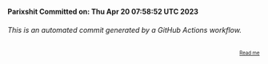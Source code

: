 **Parixshit Committed on: Thu Apr 20 07:58:52 UTC 2023** <!-- 835b97e7-aec9-4abc-b335-91e8f68ceeab -->

###### This is an automated commit generated by a GitHub Actions workflow.

<div align="right"><sub><sup><a href="https://github.com/Parixshit/AutoCommit.git">Read me</a></sup></sub></div>
